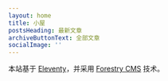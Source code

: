 ```yaml
---
layout: home
title: 小屋
postsHeading: 最新文章
archiveButtonText: 全部文章
socialImage: ''
---
```


本站基于 [Eleventy](https://11ty.io)，并采用 [Forestry
CMS](https://forestry.io/) 技术。
